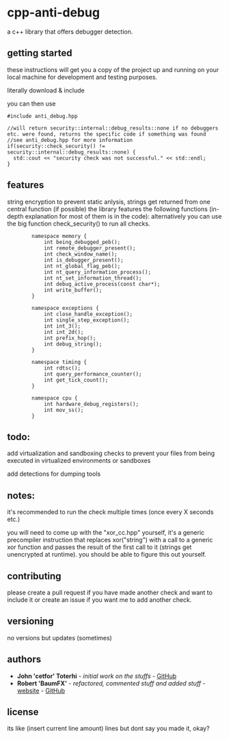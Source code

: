 # cpp-anti-debug

a c++ library that offers debugger detection.

## getting started

these instructions will get you a copy of the project up and running on your local machine for development and testing purposes.

literally download & include

you can then use

```
#include anti_debug.hpp

//will return security::internal::debug_results::none if no debuggers etc. were found, returns the specific code if something was found
//see anti_debug.hpp for more information
if(security::check_security() != security::internal::debug_results::none) {
  std::cout << "security check was not successful." << std::endl;
}
```

## features
string encryption to prevent static anlysis, strings get returned from one central function (if possible)
the library features the following functions (in-depth explanation for most of them is in the code):
alternatively you can use the big function check_security() to run all checks.
```
		namespace memory {
			int being_debugged_peb();
			int remote_debugger_present();
			int check_window_name();
			int is_debugger_present();
			int nt_global_flag_peb();
			int nt_query_information_process();
			int nt_set_information_thread();
			int debug_active_process(const char*);
			int write_buffer();
		}

		namespace exceptions {
			int close_handle_exception();
			int single_step_exception();
			int int_3();
			int int_2d();
			int prefix_hop();
			int debug_string();
		}

		namespace timing {
			int rdtsc();
			int query_performance_counter();
			int get_tick_count();
		}

		namespace cpu {
			int hardware_debug_registers();
			int mov_ss();
		}
```

## todo:
add virtualization and sandboxing checks to prevent your files from being executed in virtualized environments or sandboxes

add detections for dumping tools

## notes:
it's recommended to run the check multiple times (once every X seconds etc.)

you will need to come up with the "xor_cc.hpp" yourself, it's a generic precompiler instruction that replaces xor("string") with a call to a generic xor function and passes the result of the first call to it (strings get unencrypted at runtime). you should be able to figure this out yourself.

## contributing
please create a pull request if you have made another check and want to include it or create an issue if you want me to add another check.

## versioning

no versions but updates (sometimes)

## authors
* **John 'cetfor' Toterhi** - *initial work on the stuffs* - [GitHub](https://github.com/cetfor)
* **Robert 'BaumFX'** - *refactored, commented stuff and added stuff* - [website](https://baumfx.xyz) - [GitHub](https://github.com/BaumFX)

## license

its like (insert current line amount) lines but dont say you made it, okay?
